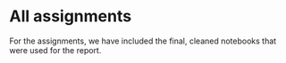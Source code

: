 # All assignments

For the assignments, we have included the final, cleaned notebooks that were used for the report.
